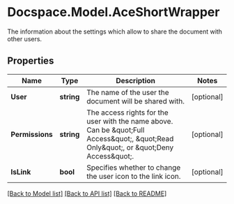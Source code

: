 # Docspace.Model.AceShortWrapper
The information about the settings which allow to share the document with other users.

## Properties

Name | Type | Description | Notes
------------ | ------------- | ------------- | -------------
**User** | **string** | The name of the user the document will be shared with. | [optional] 
**Permissions** | **string** | The access rights for the user with the name above.  Can be \&quot;Full Access\&quot;, \&quot;Read Only\&quot;, or \&quot;Deny Access\&quot;. | [optional] 
**IsLink** | **bool** | Specifies whether to change the user icon to the link icon. | [optional] 

[[Back to Model list]](../README.md#documentation-for-models) [[Back to API list]](../README.md#documentation-for-api-endpoints) [[Back to README]](../README.md)

